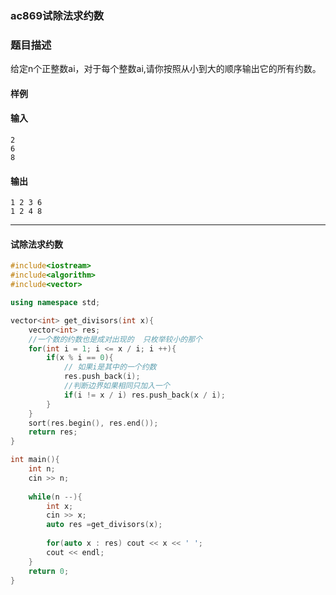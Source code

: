 ### ac869试除法求约数

### 题目描述
给定n个正整数ai，对于每个整数ai,请你按照从小到大的顺序输出它的所有约数。


#### 样例
#### 输入
```
2
6
8
```
#### 输出
```
1 2 3 6 
1 2 4 8 
```
---
#### 试除法求约数
```c++
#include<iostream>
#include<algorithm>
#include<vector>

using namespace std;

vector<int> get_divisors(int x){
    vector<int> res;
    //一个数的约数也是成对出现的  只枚举较小的那个
    for(int i = 1; i <= x / i; i ++){
        if(x % i == 0){
            // 如果i是其中的一个约数
            res.push_back(i);
            //判断边界如果相同只加入一个
            if(i != x / i) res.push_back(x / i);
        }
    }
    sort(res.begin(), res.end());
    return res;
}

int main(){
    int n;
    cin >> n;
    
    while(n --){
        int x;
        cin >> x;
        auto res =get_divisors(x);
        
        for(auto x : res) cout << x << ' ';
        cout << endl;
    }
    return 0;
}
```